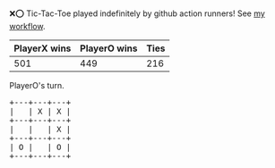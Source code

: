 :x::o: Tic-Tac-Toe played indefinitely by github action runners! See [my workflow](.github/workflows/play.yaml).

|PlayerX wins|PlayerO wins|Ties|
|-|-|-|
|501|449|216|

PlayerO's turn.

<pre>
+---+---+---+
|   | X | X |
+---+---+---+
|   |   | X |
+---+---+---+
| O |   | O |
+---+---+---+
</pre>